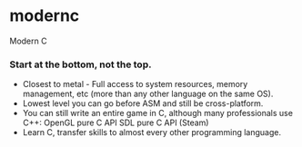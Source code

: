 # modernc
Modern C

### Start at the bottom, not the top.

- Closest to metal - Full access to system resources, memory management, etc (more than any other language on the same OS).
- Lowest level you can go before ASM and still be cross-platform.
- You can still write an entire game in C, although many professionals use C++:
    OpenGL pure C API
    SDL pure C API (Steam)
- Learn C, transfer skills to almost every other programming language.
